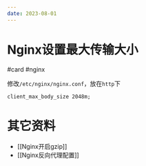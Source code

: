 ```yaml
---
date: 2023-08-01
---
```

# Nginx设置最大传输大小

#card #nginx 

修改`/etc/nginx/nginx.conf`，放在`http`下

```nginx
client_max_body_size 2048m;
```

# 其它资料

- [[Nginx开启gzip]]
- [[Nginx反向代理配置]]